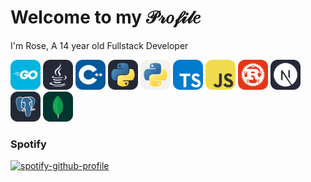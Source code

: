 <h1>Welcome to my 𝒫𝓇𝑜𝒻𝒾𝓁𝑒</h1>
<div>
<p>
I'm Rose, A 14 year old Fullstack Developer
</p>
<img src="https://raw.githubusercontent.com/tandpfun/skill-icons/main/icons/GoLang.svg" width="48" height="48" />
<img src="https://raw.githubusercontent.com/tandpfun/skill-icons/main/icons/Java-Dark.svg" width="48" height="48" />
<img src="https://raw.githubusercontent.com/tandpfun/skill-icons/main/icons/CPP.svg" width="48" height="48" />
<img src="https://raw.githubusercontent.com/tandpfun/skill-icons/main/icons/Python-Dark.svg#gh-dark-mode-only" width="48" height="48" />
<img src="https://raw.githubusercontent.com/tandpfun/skill-icons/main/icons/Python-Light.svg#gh-light-mode-only" width="48" height="48" />
<img src="https://raw.githubusercontent.com/tandpfun/skill-icons/main/icons/TypeScript.svg" width="48" height="48" />
<img src="https://raw.githubusercontent.com/tandpfun/skill-icons/main/icons/JavaScript.svg" width="48" height="48" />
<img src="https://raw.githubusercontent.com/tandpfun/skill-icons/main/icons/Rust.svg" width="48" height="48" />
<img src="https://raw.githubusercontent.com/tandpfun/skill-icons/main/icons/NextJS-Dark.svg#gh-dark-mode-only" width="48" height="48" />
<img src="https://raw.githubusercontent.com/tandpfun/skill-icons/refs/heads/main/icons/PostgreSQL-Dark.svg#gh-dark-mode-only" width="48" height="48" />
  <img src="https://raw.githubusercontent.com/tandpfun/skill-icons/refs/heads/main/icons/MongoDB.svg#gh-dark-mode-only" width="48" height="48" />
</div>

<h3>Spotify</h3>

[![spotify-github-profile](https://spotify-github-profile.kittinanx.com/api/view?uid=317i3qna3qspgkdezyakpqdaggly&cover_image=true&theme=natemoo-re&show_offline=true&background_color=121212&interchange=true&bar_color=b4befe&bar_color_cover=false)](https://spotify-github-profile.kittinanx.com/api/view?uid=317i3qna3qspgkdezyakpqdaggly&redirect=true)

